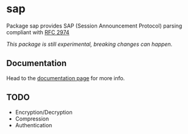 # sap

Package sap provides SAP (Session Announcement Protocol) parsing compliant with [RFC 2974](https://datatracker.ietf.org/doc/html/rfc2974)

_This package is still experimental, breaking changes can happen._

## Documentation

Head to the [documentation page](https://pkg.go.dev/github.com/openaudiocollective/sap) for more info.

## TODO

- Encryption/Decryption
- Compression
- Authentication
